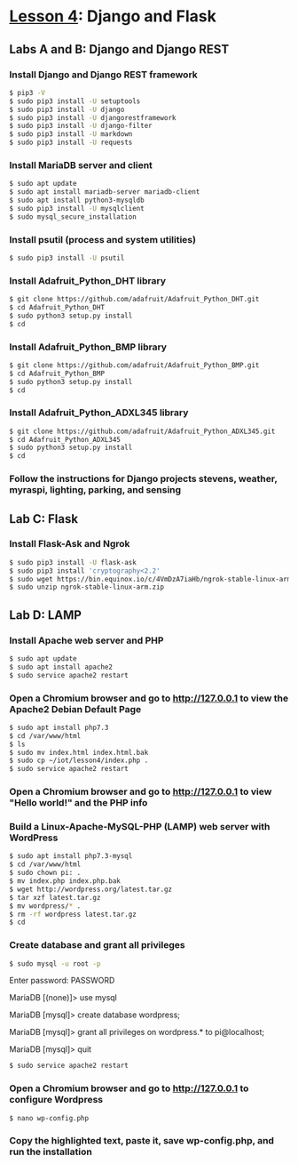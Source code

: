 # <a href="https://goo.gl/bhktY0">Lesson 4</a>: Django and Flask

## Labs A and B: Django and Django REST

### Install Django and Django REST framework
```sh
$ pip3 -V
$ sudo pip3 install -U setuptools
$ sudo pip3 install -U django
$ sudo pip3 install -U djangorestframework
$ sudo pip3 install -U django-filter
$ sudo pip3 install -U markdown
$ sudo pip3 install -U requests
```
### Install MariaDB server and client
```sh
$ sudo apt update
$ sudo apt install mariadb-server mariadb-client
$ sudo apt install python3-mysqldb
$ sudo pip3 install -U mysqlclient
$ sudo mysql_secure_installation
```
### Install psutil (process and system utilities)
```sh
$ sudo pip3 install -U psutil
```
### Install Adafruit_Python_DHT library
```sh
$ git clone https://github.com/adafruit/Adafruit_Python_DHT.git
$ cd Adafruit_Python_DHT
$ sudo python3 setup.py install
$ cd
```
### Install Adafruit_Python_BMP library
```sh
$ git clone https://github.com/adafruit/Adafruit_Python_BMP.git
$ cd Adafruit_Python_BMP
$ sudo python3 setup.py install
$ cd
```
### Install Adafruit_Python_ADXL345 library
```sh
$ git clone https://github.com/adafruit/Adafruit_Python_ADXL345.git
$ cd Adafruit_Python_ADXL345
$ sudo python3 setup.py install
$ cd
```
### Follow the instructions for Django projects stevens, weather, myraspi, lighting, parking, and sensing

## Lab C: Flask

### Install Flask-Ask and Ngrok
```sh
$ sudo pip3 install -U flask-ask
$ sudo pip3 install 'cryptography<2.2'
$ sudo wget https://bin.equinox.io/c/4VmDzA7iaHb/ngrok-stable-linux-arm.zip
$ sudo unzip ngrok-stable-linux-arm.zip
```
## Lab D: LAMP

### Install Apache web server and PHP
```sh
$ sudo apt update
$ sudo apt install apache2
$ sudo service apache2 restart
```
### Open a Chromium browser and go to http://127.0.0.1 to view the Apache2 Debian Default Page
```sh
$ sudo apt install php7.3
$ cd /var/www/html
$ ls
$ sudo mv index.html index.html.bak
$ sudo cp ~/iot/lesson4/index.php .
$ sudo service apache2 restart
```
### Open a Chromium browser and go to http://127.0.0.1 to view "Hello world!" and the PHP info

### Build a Linux-Apache-MySQL-PHP (LAMP) web server with WordPress 
```sh
$ sudo apt install php7.3-mysql
$ cd /var/www/html
$ sudo chown pi: .
$ mv index.php index.php.bak
$ wget http://wordpress.org/latest.tar.gz
$ tar xzf latest.tar.gz
$ mv wordpress/* .
$ rm -rf wordpress latest.tar.gz
$ cd
```
### Create database and grant all privileges
```sh
$ sudo mysql -u root -p
```
Enter password: PASSWORD

MariaDB [(none)]> use mysql

MariaDB [mysql]> create database wordpress;

MariaDB [mysql]> grant all privileges on wordpress.* to pi@localhost;

MariaDB [mysql]> quit
```sh
$ sudo service apache2 restart
```
### Open a Chromium browser and go to http://127.0.0.1 to configure Wordpress
```sh
$ nano wp-config.php
```
### Copy the highlighted text, paste it, save wp-config.php, and run the installation
